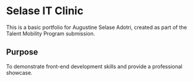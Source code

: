 # Selase IT Clinic

This is a basic portfolio for Augustine Selase Adotri, created as part of the Talent Mobility Program submission.

## Purpose

To demonstrate front-end development skills and provide a professional showcase.


